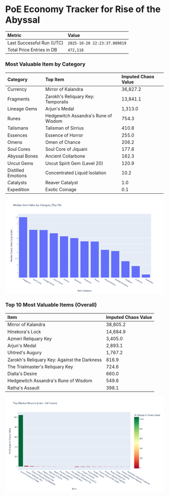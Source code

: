 # PoE Economy Tracker for Rise of the Abyssal

<!-- START_MAINTENANCE -->
| Metric | Value |
|:---|:---|
| Last Successful Run (UTC) | `2025-10-20 22:23:37.089019` |
| Total Price Entries in DB | `472,118` |

<!-- END_MAINTENANCE -->

<!-- START_DATAFRAME_DEBUG -->
<!-- END_DATAFRAME_DEBUG -->

<!-- START_CATEGORY_ANALYSIS -->
### Most Valuable Item by Category
| Category | Top Item | Imputed Chaos Value |
| :--- | :--- | :--- |
| Currency | Mirror of Kalandra | 36,827.2 |
| Fragments | Zarokh's Reliquary Key: Temporalis | 13,841.1 |
| Lineage Gems | Arjun's Medal | 1,313.0 |
| Runes | Hedgewitch Assandra's Rune of Wisdom | 754.3 |
| Talismans | Talisman of Sirrius | 410.8 |
| Essences | Essence of Horror | 255.0 |
| Omens | Omen of Chance | 206.2 |
| Soul Cores | Soul Core of Jiquani | 177.8 |
| Abyssal Bones | Ancient Collarbone | 162.3 |
| Uncut Gems | Uncut Spirit Gem (Level 20) | 120.9 |
| Distilled Emotions | Concentrated Liquid Isolation | 10.2 |
| Catalysts | Reaver Catalyst | 1.0 |
| Expedition | Exotic Coinage | 0.1 |


![Category Analysis Chart](charts/category_analysis.png)
<!-- END_ANALYSIS -->

<!-- START_ANALYSIS -->
### Top 10 Most Valuable Items (Overall)
| Item | Imputed Chaos Value |
| :--- | :--- |
| Mirror of Kalandra | 38,805.2 |
| Hinekora's Lock | 14,684.9 |
| Azmeri Reliquary Key | 3,405.0 |
| Arjun's Medal | 2,893.1 |
| Uhtred's Augury | 1,767.2 |
| Zarokh's Reliquary Key: Against the Darkness | 816.9 |
| The Trialmaster's Reliquary Key | 724.6 |
| Dialla's Desire | 660.0 |
| Hedgewitch Assandra's Rune of Wisdom | 549.6 |
| Ratha's Assault | 398.1 |


![Market Movers Chart](charts/market_movers.png)
<!-- END_ANALYSIS -->
